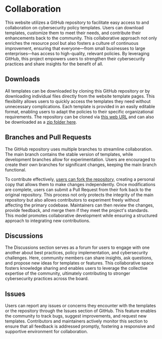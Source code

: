 # Collaboration

This website utilizes a GitHub repository to facilitate easy access to and collaboration on cybersecurity policy templates. Users can download templates, customize them to meet their needs, and contribute their enhancements back to the community. This collaborative approach not only enriches the resource pool but also fosters a culture of continuous improvement, ensuring that everyone—from small businesses to large enterprises—has access to high-quality, relevant policies. By leveraging GitHub, this project empowers users to strengthen their cybersecurity practices and share insights for the benefit of all.

## Downloads

All templates can be downloaded by cloning this GitHub repository or by downloading individual files directly from the website template pages. This flexibility allows users to quickly access the templates they need without unnecessary complications. Each template is provided in an easily editable format, enabling users to adapt the policies to their specific organizational requirements. The repository can be cloned via [this web URL](https://github.com/EvolvingSysadmin/Practicum.git) and can also be downloaded as a [zip folder here](https://github.com/EvolvingSysadmin/Practicum/archive/refs/heads/main.zip).


## Branches and Pull Requests

The GitHub repository uses multiple branches to streamline collaboration. The main branch contains the stable version of templates, while development branches allow for experimentation. Users are encouraged to create their own branches for significant changes, keeping the main branch functional.

To contribute effectively, [users can fork the repository](https://docs.github.com/en/get-started/exploring-projects-on-github/contributing-to-a-project), creating a personal copy that allows them to make changes independently. Once modifications are complete, users can submit a Pull Request from their fork back to the original repository. This process not only protects the integrity of the main repository but also allows contributors to experiment freely without affecting the primary codebase. Maintainers can then review the changes, provide feedback, and merge them if they meet the project's standards. This model promotes collaborative development while ensuring a structured approach to integrating new contributions.

## Discussions

The Discussions section serves as a forum for users to engage with one another about best practices, policy implementation, and cybersecurity challenges. Here, community members can share insights, ask questions, and propose new ideas for templates or features. This collaborative space fosters knowledge sharing and enables users to leverage the collective expertise of the community, ultimately contributing to stronger cybersecurity practices across the board.

## Issues

Users can report any issues or concerns they encounter with the templates or the repository through the Issues section of GitHub. This feature enables the community to track bugs, suggest improvements, and request new templates. Contributors and maintainers actively monitor this section to ensure that all feedback is addressed promptly, fostering a responsive and supportive environment for collaboration.
